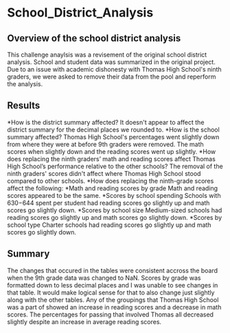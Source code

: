 # School_District_Analysis
## Overview of the school district analysis
This challenge anaylsis was a revisement of the original school district analysis. School and student data was summarized in the original project. Due to an issue with academic dishonesty with Thomas High School's ninth graders, we were asked to remove their data from the pool and reperform the analysis.
## Results
*How is the district summary affected?
It doesn't appear to affect the district summary for the decimal places we rounded to.
*How is the school summary affected?
Thomas High School's percentages went slightly down from where they were at before 9th graders were removed. The math scores when slightly down and the reading scores went up slightly.
*How does replacing the ninth graders’ math and reading scores affect Thomas High School’s performance relative to the other schools?
The removal of the ninth graders' scores didn't affect where Thomas High School stood compared to other schools.
*How does replacing the ninth-grade scores affect the following:
  *Math and reading scores by grade
  Math and reading scores appeared to be the same.
  *Scores by school spending
  Schools with $630-$644 spent per student had reading scores go slightly up and math scores go slightly down.
  *Scores by school size
  Medium-sized schools had reading scores go slightly up and math scores go slightly down.
  *Scores by school type
  Charter schools had reading scores go slightly up and math scores go slightly down.
## Summary
The changes that occured in the tables were consistent accross the board when the 9th grade data was changed to NaN. Scores by grade was formatted down to less decimal places and I was unable to see changes in that table. It would make logical sense for that to also change just slightly along with the other tables. Any of the groupings that Thomas High School was a part of showed an increase in reading scores and a decrease in math scores. The percentages for passing that involved Thomas all decreased slightly despite an increase in average reading scores. 
